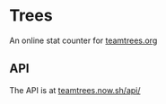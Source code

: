 # Trees
An online stat counter for [teamtrees.org](https://teamtrees.org)

## API
The API is at [teamtrees.now.sh/api/](https://teamtrees.now.sh/api/)
